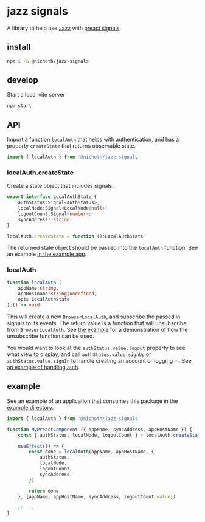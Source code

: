 # jazz signals
A library to help use [Jazz](https://jazz.tools/) with [preact signals](https://preactjs.com/blog/introducing-signals/).

## install
```bash
npm i -S @nichoth/jazz-signals
```

## develop
Start a local vite server

```bash
npm start
```

## API
Import a function `localAuth` that helps with authentication, and has a property `createState` that returns observable state.

```js
import { localAuth } from '@nichoth/jazz-signals'
```

### localAuth.createState
Create a state object that includes signals.

```ts
export interface LocalAuthState {
    authStatus:Signal<AuthStatus>;
    localNode:Signal<LocalNode|null>;
    logoutCount:Signal<number>;
    syncAddress?:string;
}

localAuth.createState = function ():LocalAuthState
```

The returned state object should be passed into the `localAuth` function. See an example [in the example app](https://github.com/nichoth/jazz-signals/blob/main/example/todo-app.tsx#L27).

### localAuth
```ts
function localAuth (
    appName:string,
    appHostname:string|undefined,
    opts:LocalAuthState
):() => void
```

This will create a new `BrowserLocalAuth`, and subscribe the passed in signals to its events. The return value is a function that will unsubscribe from `BrowserLocalAuth`. See [the example](https://github.com/nichoth/jazz-signals/blob/main/example/todo-app.tsx#L33) for a demonstration of how the unsubscribe function can be used.

You would want to look at the `authStatus.value.logout` property to see what view to display, and call `authStatus.value.signUp` or `authStatus.value.signIn` to handle creating an account or logging in. See [an example of handling auth](https://github.com/nichoth/jazz-signals/blob/main/example/login.tsx#L54).

## example
See an example of an application that consumes this package in the [example directory](https://github.com/nichoth/jazz-signals/tree/main/example).

```ts
import { localAuth } from '@nichoth/jazz-signals'

function MyPreactComponent ({ appName, syncAddress, appHostName }) {
    const { authStatus, localNode, logoutCount } = localAuth.createState()

    useEffect(() => {
        const done = localAuth(appName, appHostName, {
            authStatus,
            localNode,
            logoutCount,
            syncAddress
        })

        return done
    }, [appName, appHostName, syncAddress, logoutCount.value])

    // ...
}
```
